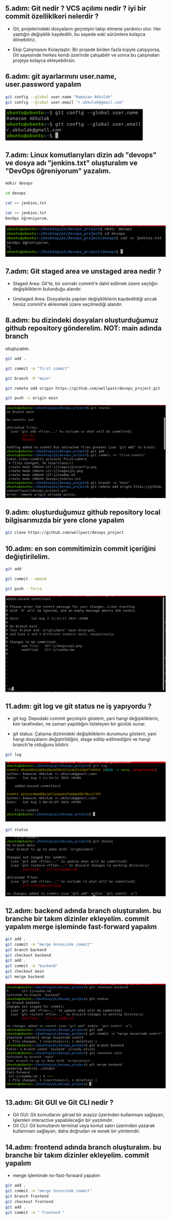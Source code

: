 ## 5.adım: Git nedir ? VCS açılımı nedir ? iyi bir commit özelliklkeri nelerdir ?

- Git, projelerindeki dosyaların geçmişini takip etmene yardımcı olur. Her yaptığın değişiklik kaydedilir, bu sayede eski sürümlere kolayca dönebiliriz.

- Ekip Çalışmasını Kolaylaştır: Bir projede birden fazla kişiyle çalışıyorsa, Git sayesinde herkes kendi üzerinde çalışabilir ve sonra bu çalışmaları projeye kolayca ekleyebilirsin.


## 6.adım: git ayarlarınını user.name, user.password yapalım

```bash
git config --global user.name "Ramazan Akkulak"
git config --global user.email "r.akkulak@gmail.com"
```

![screenshot](images/gitconfig.png)


## 7.adım: Linux komutlarıyları dizin adı "devops" ve dosya adı "jenkins.txt" oluşturalım ve "DevOps öğreniyorum" yazalım.

```bash
mdkir devops
```

```bash
cd devops
```

```bash
cat >> jenkins.txt
```

```bash
cat >> jenkins.txt
DevOps öğreniyorum.
```

![screenshot](images/p1.png)


## 7.adım: Git staged area ve unstaged area nedir ?

- Staged Area: Git'te, bir sonraki commit'e dahil edilmek üzere seçtiğin değişikliklerin bulunduğu alandır.

- Unstaged Area: Dosyalarda yapılan değişikliklerin kaydedildiği ancak henüz commit'e eklenmek üzere seçilmediği alandır.

## 8.adım: bu dizindeki dosyaları oluşturduğumuz github repository gönderelim. NOT: main adında branch
oluşturalım.

```bash
git add .
```

```bash
git commit -m "first commit"
```

```bash
git branch -M "main"
```

```bash
git remote add origin https://github.com/wellpast/devops_project.git
```
```bash
git push -u origin main
```
![screenshot](images/p2.png)


## 9.adım: oluşturduğumuz github repository local bilgisarımızda bir yere clone yapalım

```bash
git clone https://github.com/wellpast/devops_project
```

## 10.adım: en son commitimizin commit içeriğini değiştirilelim.

```bash
git add
```

```bash
git commit --amend
```

```bash
git push --force
```
![screenshot](images/p3.png)


## 11.adım: git log ve git status ne iş yapıyordu ?

- git log: Depodaki commit geçmişini gösterir, yani hangi değişikliklerin, kim tarafından, ne zaman yapıldığını listeleyen bir günlük sunar.

- git status: Çalışma dizinindeki değişikliklerin durumunu gösterir, yani hangi dosyaların değiştirildiğini, stage edilip edilmediğini ve hangi branch'te olduğunu bildirir.

```bash
git log
```
![screenshot](images/p4.png)

```bash
git status
```
![screenshot](images/p5.png)

## 12.adım: backend adında branch oluşturalım. bu branche bir takım dizinler ekleyelim. commit yapalım merge işleminde fast-forward yapalım 

```bash
git add .
git commit -m "merge öncesinde commit"
git branch backend
git checkout backend
git add .
git commit -m "backend"
git checkout main
git merge backend
```
![screenshot](images/p6.png)

##  13.adım: Git GUI ve Git CLI nedir ? 

- Git GUI: Git komutlarını görsel bir arayüz üzerinden kullanmanı sağlayan, işlemleri interactive yapabileceğin bir yazılımdır.
- Git CLI: Git komutlarını terminal veya komut satırı üzerinden yazarak kullanmanı sağlayan, daha doğrudan ve esnek bir yöntemdir.

## 14.adım: frontend adında branch oluşturalım. bu branche bir takım dizinler ekleyelim. commit yapalım 

- merge işleminde no-fast-forward yapalım 


```bash
git add .
git commit -m "merge öncesinde commit"
git branch frontend
git checkout frontend
git add .
git commit -m " frontend "
```